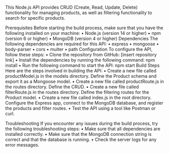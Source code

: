 This Node.js API provides CRUD (Create, Read, Update, Delete) functionality for managing products, as well as filtering functionality to search for specific products.

Prerequisites
Before starting the build process, make sure that you have the following installed on your machine:
•	Node.js (version 14 or higher)
•	npm (version 6 or higher)
•	MongoDB (version 4 or higher)
Dependencies
The following dependencies are required for this API:
•	express
•	mongoose
•	body-parser
•	cors
•	multer
•	path
Configuration
To configure the API, follow these steps:
•	Clone the repository from GitHub: [insert repository link]
•	Install the dependencies by running the following command:
npm install
•	Run the following command to start the API:
npm start
Build Steps
Here are the steps involved in building the API:
•	Create a new file called productModel.js in the models directory. Define the Product schema and export it as a Mongoose model.
•	Create a new file called productRoute.js in the routes directory. Define the CRUD.
•	Create a new file called filterRoute.js in the routes directory. Define the filtering routes for the Product model.
•	Create a new file called index.js in the root directory. Configure the Express app, connect to the MongoDB database, and register the products and filter routes.
•	Test the API using a tool like Postman or curl.

Troubleshooting
If you encounter any issues during the build process, try the following troubleshooting steps:
•	Make sure that all dependencies are installed correctly.
•	Make sure that the MongoDB connection string is correct and that the database is running.
•	Check the server logs for any error messages.
